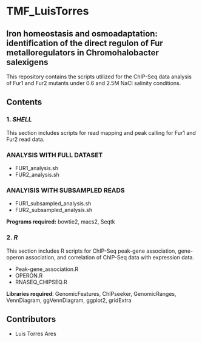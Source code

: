 # TMF_LuisTorres 
## Iron homeostasis and osmoadaptation: identification of the direct regulon of Fur metalloregulators in Chromohalobacter salexigens
This repository contains the scripts utilized for the ChIP-Seq data analysis of Fur1 and Fur2 mutants under 0.6 and 2.5M NaCl salinity conditions.

## Contents

### 1. *SHELL*
This section includes scripts for read mapping and peak calling for Fur1 and Fur2 read data.

### ANALYSIS WITH FULL DATASET
- FUR1_analysis.sh
- FUR2_analysis.sh
### ANALYISIS WITH SUBSAMPLED READS
- FUR1_subsampled_analysis.sh
- FUR2_subsampled_analysis.sh

**Programs required:** bowtie2, macs2, Seqtk

### 2. *R*
This section includes R scripts for ChIP-Seq peak-gene association, gene-operon association, and correlation of ChIP-Seq data with expression data.

- Peak-gene_association.R
- OPERON.R
- RNASEQ_CHIPSEQ.R

**Libraries required**: GenomicFeatures, ChIPseeker, GenomicRanges, VennDiagram, ggVennDiagram, ggplot2, gridExtra

## Contributors
- Luis Torres Ares





